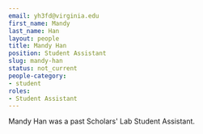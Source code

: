 ```yaml
---
email: yh3fd@virginia.edu
first_name: Mandy
last_name: Han
layout: people
title: Mandy Han
position: Student Assistant
slug: mandy-han
status: not_current
people-category:
- student
roles:
- Student Assistant
---
```

Mandy Han was a past Scholars' Lab Student Assistant.